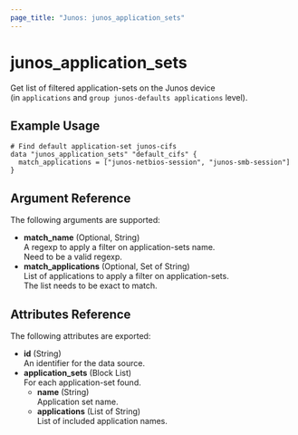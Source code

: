 ```yaml
---
page_title: "Junos: junos_application_sets"
---
```


# junos_application_sets

Get list of filtered application-sets on the Junos device  
(in `applications` and `group junos-defaults applications` level).

## Example Usage

```hcl
# Find default application-set junos-cifs 
data "junos_application_sets" "default_cifs" {
  match_applications = ["junos-netbios-session", "junos-smb-session"]
}
```

## Argument Reference

The following arguments are supported:

- **match_name** (Optional, String)  
  A regexp to apply a filter on application-sets name.  
  Need to be a valid regexp.
- **match_applications** (Optional, Set of String)  
  List of applications to apply a filter on application-sets.  
  The list needs to be exact to match.

## Attributes Reference

The following attributes are exported:

- **id** (String)  
  An identifier for the data source.
- **application_sets** (Block List)  
  For each application-set found.
  - **name** (String)  
    Application set name.
  - **applications** (List of String)  
    List of included application names.
